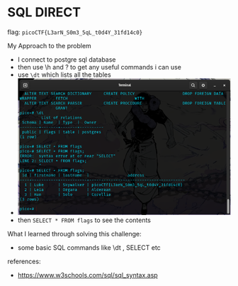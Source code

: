 # SQL DIRECT

flag: `picoCTF{L3arN_S0m3_5qL_t0d4Y_31fd14c0}`

My Approach to the problem
- I connect to postgre sql database
- then use \h and \? to get any useful commands i can use
- use `\dt` which lists all the tables
- ![img_4.png](img_4.png)
- then `SELECT * FROM flags` to see the contents

What I learned through solving this challenge:
- some basic SQL commands like \dt , SELECT etc

references:
- https://www.w3schools.com/sql/sql_syntax.asp